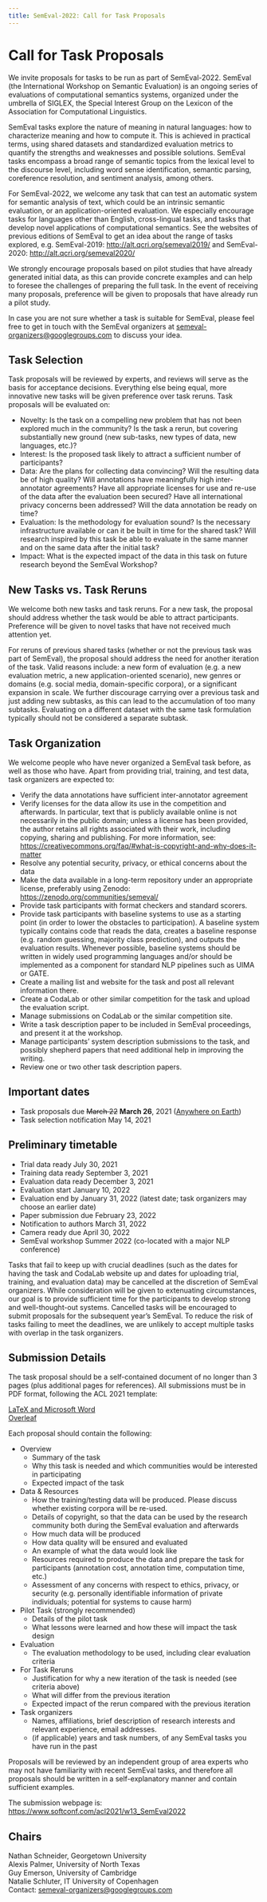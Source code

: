 ```yaml
---
title: SemEval-2022: Call for Task Proposals
---
```


# Call for Task Proposals

We invite proposals for tasks to be run as part of SemEval-2022.
SemEval (the International Workshop on Semantic Evaluation)
is an ongoing series of evaluations of computational semantics systems,
organized under the umbrella of SIGLEX,
the Special Interest Group on the Lexicon of the Association for Computational Linguistics.

SemEval tasks explore the nature of meaning in natural languages:
how to characterize meaning and how to compute it.
This is achieved in practical terms, using shared datasets and standardized evaluation metrics
to quantify the strengths and weaknesses and possible solutions.
SemEval tasks encompass a broad range of semantic topics from the lexical level to the discourse level,
including word sense identification, semantic parsing, coreference resolution, and sentiment analysis, among others.

For SemEval-2022, we welcome any task that can test an automatic system for semantic analysis of text,
which could be an intrinsic semantic evaluation, or an application-oriented evaluation.
We especially encourage tasks for languages other than English, cross-lingual tasks,
and tasks that develop novel applications of computational semantics.
See the websites of previous editions of SemEval to get an idea about the range of tasks explored,
e.g. SemEval-2019: http://alt.qcri.org/semeval2019/ and SemEval-2020: http://alt.qcri.org/semeval2020/

We strongly encourage proposals based on pilot studies that have already generated initial data,
as this can provide concrete examples and can help to foresee the challenges of preparing the full task.
In the event of receiving many proposals, preference will be given to proposals that have already run a pilot study.

In case you are not sure whether a task is suitable for SemEval,
please feel free to get in touch with the SemEval organizers
at semeval-organizers@googlegroups.com to discuss your idea.

## Task Selection

Task proposals will be reviewed by experts, and reviews will serve as the basis for acceptance decisions.
Everything else being equal, more innovative new tasks will be given preference over task reruns.
Task proposals will be evaluated on:
- Novelty:
Is the task on a compelling new problem that has not been explored much in the community?
Is the task a rerun, but covering substantially new ground (new sub-tasks, new types of data, new languages, etc.)?
- Interest:
Is the proposed task likely to attract a sufficient number of participants?
- Data:
Are the plans for collecting data convincing?
Will the resulting data be of high quality?
Will annotations have meaningfully high inter-annotator agreements?
Have all appropriate licenses for use and re-use of the data after the evaluation been secured?
Have all international privacy concerns been addressed?
Will the data annotation be ready on time?
- Evaluation:
Is the methodology for evaluation sound?
Is the necessary infrastructure available or can it be built in time for the shared task?
Will research inspired by this task be able to evaluate in the same manner and on the same data after the initial task?
- Impact:
What is the expected impact of the data in this task on future research beyond the SemEval Workshop?

## New Tasks vs. Task Reruns

We welcome both new tasks and task reruns.
For a new task, the proposal should address whether the task would be able to attract participants.
Preference will be given to novel tasks that have not received much attention yet.

For reruns of previous shared tasks (whether or not the previous task was part of SemEval),
the proposal should address the need for another iteration of the task. Valid reasons include:
a new form of evaluation (e.g. a new evaluation metric, a new application-oriented scenario),
new genres or domains (e.g. social media, domain-specific corpora),
or a significant expansion in scale.
We further discourage carrying over a previous task and just adding new subtasks,
as this can lead to the accumulation of too many subtasks.
Evaluating on a different dataset with the same task formulation typically should not be considered a separate subtask.

## Task Organization

We welcome people who have never organized a SemEval task before, as well as those who have.
Apart from providing trial, training, and test data, task organizers are expected to:
- Verify the data annotations have sufficient inter-annotator agreement
- Verify licenses for the data allow its use in the competition and afterwards.
In particular, text that is publicly available online is not necessarily in the public domain;
unless a license has been provided, the author retains
all rights associated with their work, including copying, sharing and publishing.
For more information, see: https://creativecommons.org/faq/#what-is-copyright-and-why-does-it-matter
- Resolve any potential security, privacy, or ethical concerns about the data
- Make the data available in a long-term repository under an appropriate license,
preferably using Zenodo: https://zenodo.org/communities/semeval/
- Provide task participants with format checkers and standard scorers.
- Provide task participants with baseline systems to use as a starting point
(in order to lower the obstacles to participation).
A baseline system typically contains code that reads the data,
creates a baseline response (e.g. random guessing, majority class prediction),
and outputs the evaluation results.
Whenever possible, baseline systems should be written in widely used programming languages
and/or should be implemented as a component for standard NLP pipelines such as UIMA or GATE.
- Create a mailing list and website for the task and post all relevant information there.
- Create a CodaLab or other similar competition for the task and upload the evaluation script.
- Manage submissions on CodaLab or the similar competition site.
- Write a task description paper to be included in SemEval proceedings, and present it at the workshop.
- Manage participants’ system description submissions to the task,
and possibly shepherd papers that need additional help in improving the writing.
- Review one or two other task description papers.


## Important dates

- Task proposals due ~~March 22~~ **March 26**, 2021 ([Anywhere on Earth](https://en.wikipedia.org/wiki/Anywhere_on_Earth))
- Task selection notification May 14, 2021


## Preliminary timetable

- Trial data ready July 30, 2021
- Training data ready September 3, 2021
- Evaluation data ready December 3, 2021
- Evaluation start January 10, 2022
- Evaluation end by January 31, 2022 (latest date; task organizers may choose an earlier date)
- Paper submission due February 23, 2022
- Notification to authors March 31, 2022
- Camera ready due April 30, 2022
- SemEval workshop Summer 2022 (co-located with a major NLP conference)

Tasks that fail to keep up with crucial deadlines
(such as the dates for having the task and CodaLab website up
and dates for uploading trial, training, and evaluation data)
may be cancelled at the discretion of SemEval organizers.
While consideration will be given to extenuating circumstances,
our goal is to provide sufficient time for the participants to develop strong and well-thought-out systems.
Cancelled tasks will be encouraged to submit proposals for the subsequent year’s SemEval.
To reduce the risk of tasks failing to meet the deadlines,
we are unlikely to accept multiple tasks with overlap in the task organizers.

## Submission Details

The task proposal should be a self-contained document
of no longer than 3 pages (plus additional pages for references).
All submissions must be in PDF format, following the ACL 2021 template:

[LaTeX and Microsoft Word](https://2021.aclweb.org/downloads/acl-ijcnlp2021-templates.zip)\
[Overleaf](https://www.overleaf.com/latex/templates/instructions-for-acl-ijcnlp-2021-proceedings/mhxffkjdwymb)

Each proposal should contain the following:
- Overview
  - Summary of the task
  - Why this task is needed and which communities would be interested in participating
  - Expected impact of the task
- Data & Resources
  - How the training/testing data will be produced. Please discuss whether existing corpora will be re-used.
  - Details of copyright, so that the data can be used by the research community both during the SemEval evaluation and afterwards
  - How much data will be produced
  - How data quality will be ensured and evaluated
  - An example of what the data would look like
  - Resources required to produce the data and prepare the task for participants
  (annotation cost, annotation time, computation time, etc.)
  - Assessment of any concerns with respect to ethics, privacy, or security
  (e.g. personally identifiable information of private individuals; potential for systems to cause harm)
- Pilot Task (strongly recommended)
  - Details of the pilot task
  - What lessons were learned and how these will impact the task design
- Evaluation
  - The evaluation methodology to be used, including clear evaluation criteria
- For Task Reruns
  - Justification for why a new iteration of the task is needed (see criteria above)
  - What will differ from the previous iteration
  - Expected impact of the rerun compared with the previous iteration
- Task organizers
  - Names, affiliations, brief description of research interests and relevant experience, email addresses.
  - (if applicable) years and task numbers, of any SemEval tasks you have run in the past

Proposals will be reviewed by an independent group of area experts who may not have familiarity with recent SemEval tasks,
and therefore all proposals should be written in a self-explanatory manner and contain sufficient examples.

The submission webpage is: https://www.softconf.com/acl2021/w13_SemEval2022
 
## Chairs

Nathan Schneider, Georgetown University\
Alexis Palmer, University of North Texas\
Guy Emerson, University of Cambridge\
Natalie Schluter, IT University of Copenhagen\
Contact: semeval-organizers@googlegroups.com
